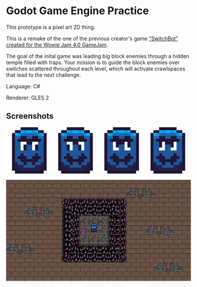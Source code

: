 # Godot Game Engine Practice

This prototype is a pixel art 2D thing.

This is a remake of the one of the previous creator's game ["SwitchBot" created for the Wowie Jam 4.0 GameJam](https://sonicmam.itch.io/switchbot).

The goal of the inital game was leading big block enemies through a hidden temple filled with traps. Your mission is to guide the block enemies over switches scattered throughout each level, which will activate crawlspaces that lead to the next challenge.

Language: C#

Renderer: GLES 2

## Screenshots

![The player character: Quandale Dinglelington](Assets/Sprites/Dingleton.png)

![The current stage one of the game](Screenshots/Splash.png)
